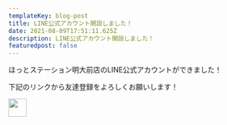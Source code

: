 ```yaml
---
templateKey: blog-post
title: LINE公式アカウント開設しました！
date: 2021-08-09T17:51:11.625Z
description: LINE公式アカウント開設しました！
featuredpost: false
---
```

ほっとステーション明大前店のLINE公式アカウントができました！

下記のリンクから友達登録をよろしくお願いします！

<a href="https://lin.ee/OwLfsCc"><img height="36" border="0" src="https://scdn.line-apps.com/n/line_add_friends/btn/ja.png"></a>